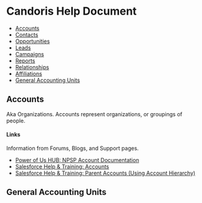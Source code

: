 # Candoris Help Document


* [Accounts](#accounts)  
* [Contacts](#contacts)  
* [Opportunities](#opportunities)  
* [Leads](#leads)  
* [Campaigns](#campaigns)  
* [Reports](#reports)  
* [Relationships](#relationships)  
* [Affiliations](#affiliations)  
* [General Accounting Units](#general-accounting-units)







## Accounts
Aka Organizations. Accounts represent organizations, or groupings of people.

#### Links
Information from Forums, Blogs, and Support pages.
* [Power of Us HUB: NPSP Account Documentation](https://powerofus.force.com/articles/Resource/NPSP-What-is-an-Account-Model)  
* [Salesforce Help & Training: Accounts](https://help.salesforce.com/HTViewHelpDoc?id=accounts.htm)  
* [Salesforce Help & Training: Parent Accounts (Using Account Hierarchy)](https://help.salesforce.com/HTViewHelpDoc?id=account_parent.htm)  



## General Accounting Units
